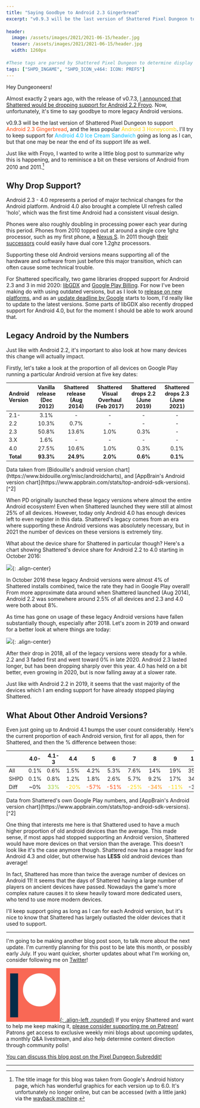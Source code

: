 ```yaml
---
title: "Saying Goodbye to Android 2.3 Gingerbread"
excerpt: "v0.9.3 will be the last version of Shattered Pixel Dungeon to support Android 2.3 and 3. I wanted to write a little blog post to summarize why this is happening, and to reminisce a bit on these versions of Android from 2010 and 2011."

header:
  image: /assets/images/2021/2021-06-15/header.jpg
  teaser: /assets/images/2021/2021-06-15/header.jpg
  width: 1260px

#These tags are parsed by Shattered Pixel Dungeon to determine display in its news feed
tags: ["SHPD_INGAME", "SHPD_ICON_v464: ICON: PREFS"]
---
```


Hey Dungeoneers!

Almost exactly 2 years ago, with the release of v0.7.3, [I announced that Shattered would be dropping support for Android 2.2 Froyo](/blog/saying-goodbye-to-android-2.2-froyo.html). Now, unfortunately, it's time to say goodbye to more legacy Android versions.

v0.9.3 will be the last version of Shattered Pixel Dungeon to support <span style="color:orangered">Android 2.3 Gingerbread</span>, and the less popular <span style="color:gold">Android 3 Honeycomb</span>. I'll try to keep support for <span style="color:deepskyblue">Android 4.0 Ice Cream Sandwich</span> going as long as I can, but that one may be near the end of its support life as well.

Just like with Froyo, I wanted to write a little blog post to summarize why this is happening, and to reminisce a bit on these versions of Android from 2010 and 2011.[^1]

## Why Drop Support?

Android 2.3 - 4.0 represents a period of major technical changes for the Android platform. Android 4.0 also brought a complete UI refresh called 'holo', which was the first time Android had a consistent visual design.

Phones were also roughly doubling in processing power each year during this period. Phones from 2010 topped out at around a single core 1ghz processor, such as my first phone, a [Nexus S](https://www.gsmarena.com/samsung_google_nexus_s-3620.php). In 2011 though [their successors](https://www.gsmarena.com/samsung_galaxy_nexus_i9250-4219.php) could easily have dual core 1.2ghz processors.

Supporting these old Android versions means supporting all of the hardware and software from just before this major transition, which can often cause some technical trouble.

For Shattered specifically, two game libraries dropped support for Android 2.3 and 3 in mid 2020: [libGDX](https://libgdx.com/) and [Google Play Billing](https://developer.android.com/google/play/billing). For now I've been making do with using outdated versions, but as I look to [release on new platforms](/blog/shattered-pixel-dungeon-v093.html#whats-coming-next), and as an [update deadline by Google](https://developer.android.com/google/play/billing/deprecation-faq) starts to loom, I'd really like to update to the latest versions. Some parts of libGDX also recently dropped support for Android 4.0, but for the moment I should be able to work around that.

## Legacy Android by the Numbers

Just like with Android 2.2, it's important to also look at how many devices this change will actually impact.

Firstly, let's take a look at the proportion of all devices on Google Play running a particular Android version at five key dates:

| Android Version | Vanilla release (Dec 2012) | Shattered release (Aug 2014) | Shattered Visual Overhaul (Feb 2017) | Shattered drops 2.2 (June 2019) | Shattered drops 2.3 (June 2021) |
|:--------|:-------:|:-------:|:------:|:------:|:------:|
| 2.1-    | 3.1%    | -       | -      | -      | -      |
| 2.2     | 10.3%   | 0.7%    | -      | -      | -      |
| 2.3     | 50.8%   | 13.6%   | 1.0%   | 0.3%   | -      |
| 3.X     | 1.6%    | -       | -      | -      | -      |
| 4.0     | 27.5%   | 10.6%   | 1.0%   | 0.3%   | 0.1%   |
|**Total**|**93.3%**|**24.9%**|**2.0%**|**0.6%**|**0.1%**|

<figcaption markdown="1" class="align-center text-center">
  Data taken from [Bidouille's android version chart](https://www.bidouille.org/misc/androidcharts), and [AppBrain's Android version chart](https://www.appbrain.com/stats/top-android-sdk-versions).[^2]
</figcaption>

When PD originally launched these legacy versions where almost the entire Android ecosystem! Even when Shattered launched they were still at almost 25% of all devices. However, today only Android 4.0 has enough devices left to even register in this data. Shattered's legacy comes from an era where supporting these Android versions was absolutely necessary, but in 2021 the number of devices on these versions is extremely tiny.

What about the device share for Shattered in particular though? Here's a chart showing Shattered's device share for Android 2.2 to 4.0 starting in October 2016:

[![](/assets/images/{{page.date|date:'%Y/%Y-%m-%d'}}/chart-1.png)](/assets/images/{{page.date|date:'%Y/%Y-%m-%d'}}/chart-1.png){: .align-center}

In October 2016 these legacy Android versions were almost 4% of Shattered installs combined, twice the rate they had in Google Play overall! From more approximate data around when Shattered launched (Aug 2014), Android 2.2 was somewhere around 2.5% of all devices and 2.3 and 4.0 were both about 8%.

As time has gone on usage of these legacy Android versions have fallen substantially though, especially after 2018. Let's zoom in 2019 and onward for a better look at where things are today:

[![](/assets/images/{{page.date|date:'%Y/%Y-%m-%d'}}/chart-2.png)](/assets/images/{{page.date|date:'%Y/%Y-%m-%d'}}/chart-2.png){: .align-center}

After their drop in 2018, all of the legacy versions were steady for a while. 2.2 and 3 faded first and went toward 0% in late 2020. Android 2.3 lasted longer, but has been dropping sharply over this year. 4.0 has held on a bit better, even growing in 2020, but is now falling away at a slower rate.

Just like with Android 2.2 in 2019, it seems that the vast majority of the devices which I am ending support for have already stopped playing Shattered.

## What About Other Android Versions?

Even just going up to Android 4.1 bumps the user count considerably. Here's the current proportion of each Android version, first for all apps, then for Shattered, and then the % difference between those:

|      | 4.0- | 4.1-3 | 4.4  | 5    | 6    | 7    | 8    | 9   | 10  | 11  |
|:-----|:----:|:-----:|:----:|:----:|:----:|:----:|:----:|:---:|:---:|:---:|
| All  | 0.1% | 0.6%  | 1.5% | 4.2% | 5.3% | 7.6% | 14%  | 19% | 35% | 12% |  
| SHPD | 0.1% | 0.8%  | 1.2% | 1.8% | 2.6% | 5.7% | 9.2% | 17% | 34% | 28% |
| Diff | ~0%  | <span style="color:yellowgreen">33%</span> | <span style="color:gold">-20%</span> | <span style="color:orangered">-57%</span> | <span style="color:orangered">-51%</span> | <span style="color:gold">-25%</span> | <span style="color:darkorange">-34%</span> | <span style="color:gold;">-11%</span> | -3% | <span style="color:lime">133%</span> |

<figcaption markdown="1" class="align-center text-center">
  Data from Shattered's own Google Play numbers, and [AppBrain's Android version chart](https://www.appbrain.com/stats/top-android-sdk-versions).[^2]
</figcaption>

One thing that interests me here is that Shattered used to have a much higher proportion of old android devices than the average. This made sense, if most apps had stopped supporting an Android version, Shattered would have more devices on that version than the average. This doesn't look like it's the case anymore though. Shattered now has a meager lead for Android 4.3 and older, but otherwise has **LESS** old android devices than average!

In fact, Shattered has more than twice the average number of devices on Android 11! It seems that the days of Shattered having a large number of players on ancient devices have passed. Nowadays the game's more complex nature causes it to skew heavily toward more dedicated users, who tend to use more modern devices.

I'll keep support going as long as I can for each Android version, but it's nice to know that Shattered has largely outlasted the older devices that it used to support.

---

I'm going to be making another blog post soon, to talk more about the next update. I'm currently planning for this post to be late this month, or possibly early July. If you want quicker, shorter updates about what I'm working on, consider following me on [Twitter](https://twitter.com/ShatteredPixel)!

[![](/assets/images/icons/patreon.png){: .align-left .rounded}](https://www.patreon.com/ShatteredPixel) If you enjoy Shattered and want to help me keep making it, [please consider supporting me on Patreon!](https://www.patreon.com/ShatteredPixel) Patrons get access to exclusive weekly mini blogs about upcoming updates, a monthly Q&A livestream, and also help determine content direction through community polls!

[You can discuss this blog post on the Pixel Dungeon Subreddit!](https://www.reddit.com/r/PixelDungeon/comments/o0jcdw/)

---

[^1]: The title image for this blog was taken from Google's Android history page, which has wonderful graphics for each version up to 6.0. It's unfortunately no longer online, but can be accessed (with a little jank) via the [wayback machine](http://web.archive.org/web/*/https://www.android.com/intl/en_ca/history/#/froyo).

[^2]: The AppBrain's charts aren't perfectly accurate to all devices on Google Play, but it's the best we've got since Google stopped reporting their own numbers. From looking at past data, it seems AppBrain skews slightly in favor of more modern Android versions, which only strengthens the points I made in this post.